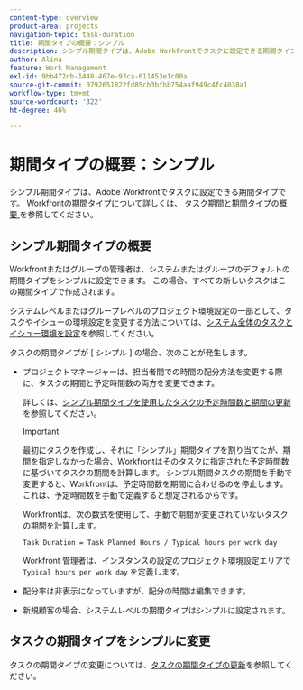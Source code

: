 ```yaml
---
content-type: overview
product-area: projects
navigation-topic: task-duration
title: 期間タイプの概要：シンプル
description: シンプル期間タイプは、Adobe Workfrontでタスクに設定できる期間タイプです。
author: Alina
feature: Work Management
exl-id: 9bb472db-1448-467e-93ca-611453e1c00a
source-git-commit: 0792651822fd85cb3bfbb754aaf949c4fc4038a1
workflow-type: tm+mt
source-wordcount: '322'
ht-degree: 46%

---
```


# 期間タイプの概要：シンプル

<!-- Audited: 5/2025 -->

シンプル期間タイプは、Adobe Workfrontでタスクに設定できる期間タイプです。 Workfrontの期間タイプについて詳しくは、[ タスク期間と期間タイプの概要 ](../../../manage-work/tasks/taskdurtn/task-duration-and-duration-type.md) を参照してください。

## シンプル期間タイプの概要

Workfrontまたはグループの管理者は、システムまたはグループのデフォルトの期間タイプをシンプルに設定できます。 この場合、すべての新しいタスクはこの期間タイプで作成されます。

システムレベルまたはグループレベルのプロジェクト環境設定の一部として、タスクやイシューの環境設定を変更する方法については、[システム全体のタスクとイシュー環境を設定](../../../administration-and-setup/set-up-workfront/configure-system-defaults/set-task-issue-preferences.md)を参照してください。

タスクの期間タイプが [ シンプル ] の場合、次のことが発生します。

* プロジェクトマネージャーは、担当者間での時間の配分方法を変更する際に、タスクの期間と予定時間数の両方を変更できます。

  詳しくは、[シンプル期間タイプを使用したタスクの予定時間数と期間の更新](../../../manage-work/tasks/taskdurtn/update-planned-hours-duration-for-simple-duration-task.md)を参照してください。

  >[!IMPORTANT]
  >
  >最初にタスクを作成し、それに「シンプル」期間タイプを割り当てたが、期間を指定しなかった場合、Workfrontはそのタスクに指定された予定時間数に基づいてタスクの期間を計算します。 シンプル期間タスクの期間を手動で変更すると、Workfrontは、予定時間数を期間に合わせるのを停止します。これは、予定時間数を手動で定義すると想定されるからです。
  >
  >Workfrontは、次の数式を使用して、手動で期間が変更されていないタスクの期間を計算します。
  >
  > `Task Duration = Task Planned Hours / Typical hours per work day`
  >
  >Workfront 管理者は、インスタンスの設定のプロジェクト環境設定エリアで `Typical hours per work day` を定義します。

* 配分率は非表示になっていますが、配分の時間は編集できます。
* 新規顧客の場合、システムレベルの期間タイプはシンプルに設定されます。

## タスクの期間タイプをシンプルに変更

タスクの期間タイプの変更については、[タスクの期間タイプの更新](../../../manage-work/tasks/taskdurtn/update-duration-type-of-task.md)を参照してください。

<!--
<p data-mc-conditions="QuicksilverOrClassic.Draft mode">(NOTE: replaced with new article linked above)</p>
-->

<!--
<ol data-mc-conditions="QuicksilverOrClassic.Draft mode">
<li value="1">Go to a task for which you want to change the Duration Type.</li>
<li value="2"> <p data-mc-conditions="QuicksilverOrClassic.Quicksilver">Click <strong>Task Details</strong> in the left panel, then in the Overview area double click <strong>Duration Type</strong>. </p> </li>
<li value="3"> <p>Select <strong>Simple</strong> from the drop-down menu.</p> </li>
<li value="4">Click <strong>Save</strong> <strong>Changes</strong><strong>.</strong></li>
</ol>
-->

